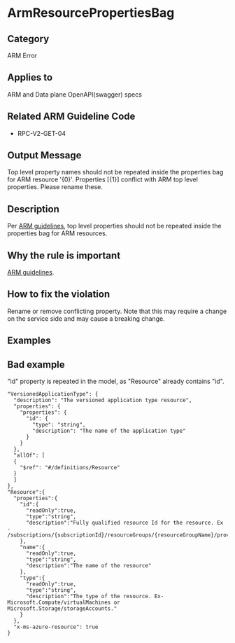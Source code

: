 # ArmResourcePropertiesBag

## Category

ARM Error

## Applies to

ARM and Data plane OpenAPI(swagger) specs

## Related ARM Guideline Code

- RPC-V2-GET-04

## Output Message

Top level property names should not be repeated inside the properties bag for ARM resource '{0}'. Properties [{1}] conflict with ARM top level properties. Please rename these.

## Description

Per [ARM guidelines](https://github.com/Azure/azure-resource-manager-rpc/blob/master/v1.0/resource-api-reference.md), top level properties should not be repeated inside the properties bag for ARM resources.

## Why the rule is important

[ARM guidelines](https://github.com/Azure/azure-resource-manager-rpc/blob/master/v1.0/resource-api-reference.md).

## How to fix the violation

Rename or remove conflicting property. Note that this may require a change on the service side and may cause a breaking change.

## Examples

## Bad example

"id" property is repeated in the model, as "Resource" already contains "id".

```json5
"VersionedApplicationType": {
  "description": "The versioned application type resource",
  "properties": {
    "properties": {
      "id": {
        "type": "string",
        "description": "The name of the application type"
      }
    }
  },
  "allOf": [
  {
    "$ref": "#/definitions/Resource"
  }
  ]
},
"Resource":{
  "properties":{
    "id":{
      "readOnly":true,
      "type":"string",
      "description":"Fully qualified resource Id for the resource. Ex - /subscriptions/{subscriptionId}/resourceGroups/{resourceGroupName}/providers/{resourceProviderNamespace}/{resourceType}/{resourceName}"
    },
    "name":{
      "readOnly":true,
      "type":"string",
      "description":"The name of the resource"
    },
    "type":{
      "readOnly":true,
      "type":"string",
      "description":"The type of the resource. Ex- Microsoft.Compute/virtualMachines or Microsoft.Storage/storageAccounts."
    }
  },
  "x-ms-azure-resource": true
}
```
